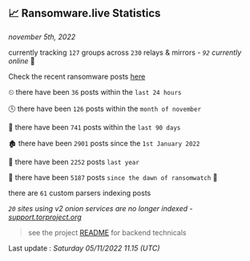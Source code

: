 
## 📈 Ransomware.live Statistics
_november 5th, 2022_

currently tracking `127` groups across `230` relays & mirrors - _`92` currently online_ 📡

Check the recent ransomware posts [here](https://www.ransomware.live/#/recentposts)


⏲ there have been `36` posts within the `last 24 hours`

🕓 there have been `126` posts within the `month of november`

📅 there have been `741` posts within the `last 90 days`

🏚 there have been `2901` posts since the `1st January 2022`

🚀 there have been `2252` posts `last year`

🦕 there have been `5187` posts `since the dawn of ransomwatch` 🐣

there are `61` custom parsers indexing posts

_`20` sites using v2 onion services are no longer indexed - [support.torproject.org](https://support.torproject.org/onionservices/v2-deprecation/)_

> see the project [README](https://github.com/jmousqueton/ransomwatch#readme) for backend technicals



Last update : _Saturday 05/11/2022 11.15 (UTC)_

